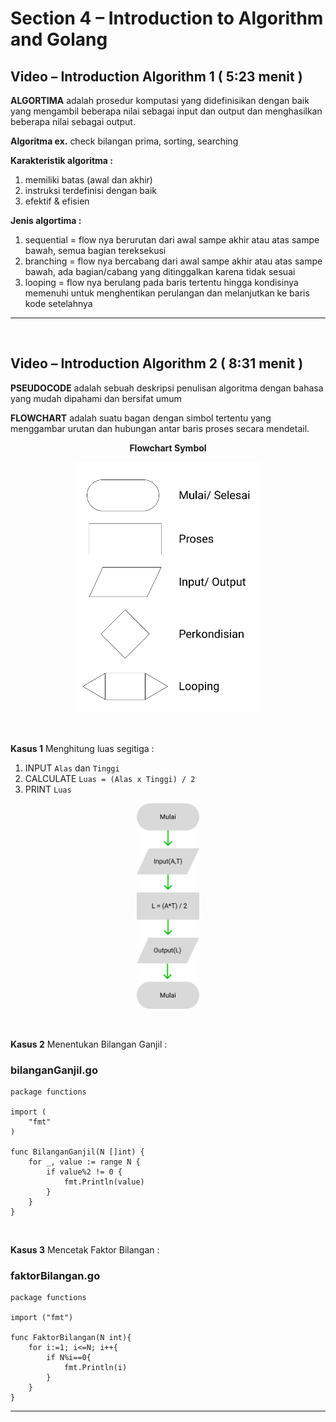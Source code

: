 # Section 4 – Introduction to Algorithm and Golang

## Video – Introduction Algorithm 1 ( 5:23 menit )

**ALGORTIMA** adalah prosedur komputasi yang didefinisikan dengan baik yang mengambil beberapa nilai sebagai input dan output dan menghasilkan beberapa nilai sebagai output.

**Algoritma ex.** check bilangan prima, sorting, searching

**Karakteristik algoritma :**
1. memiliki batas (awal dan akhir)
2. instruksi terdefinisi dengan baik
3. efektif & efisien

**Jenis algortima :**
1. sequential = flow nya berurutan dari awal sampe akhir atau atas sampe bawah, semua bagian tereksekusi
2. branching = flow nya bercabang dari awal sampe akhir atau atas sampe bawah, ada bagian/cabang yang ditinggalkan karena tidak sesuai
3. looping = flow nya berulang pada baris tertentu hingga kondisinya memenuhi untuk menghentikan perulangan dan melanjutkan ke baris kode setelahnya
--- 
<br/>

## Video – Introduction Algorithm 2 ( 8:31 menit )

**PSEUDOCODE** adalah sebuah deskripsi penulisan algoritma dengan bahasa yang mudah dipahami dan bersifat umum


**FLOWCHART** adalah suatu bagan dengan simbol tertentu yang menggambar urutan dan hubungan antar baris proses secara mendetail.

<p align="center">
<b>Flowchart Symbol</b>
</p>
<p align="center">
<img title="flowchart-symbol" alt="flowchart-symbol"  width= "300px" src="images\flowchart_symbol.png">
</p>
<br/>

**Kasus 1** Menghitung luas segitiga :
1. INPUT `Alas` dan `Tinggi`
2. CALCULATE `Luas = (Alas x Tinggi) / 2`
3. PRINT `Luas`
   
<p align="center">
<img title="flowchart-symbol" alt="flowchart-symbol"  width= "100px" src="images\flowchart_luas-segitiga.png">
</p>
<br/>

**Kasus 2** Menentukan Bilangan Ganjil :

### bilanganGanjil.go
```golang
package functions

import (
	"fmt"
)

func BilanganGanjil(N []int) {
	for _, value := range N {
		if value%2 != 0 {
			fmt.Println(value)
		}
	}
}

```
<br/>

**Kasus 3** Mencetak Faktor Bilangan :

### faktorBilangan.go
```golang
package functions

import ("fmt")

func FaktorBilangan(N int){
	for i:=1; i<=N; i++{
		if N%i==0{
			fmt.Println(i)
		}
	}
}
```

---
<br/>

